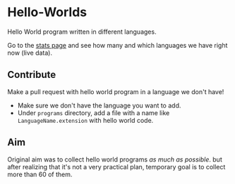 # Hello-Worlds
Hello World program written in different languages.

Go to the [stats page](https://was07.github.io/hello-worlds/) and see how many and which languages we have right now (live data).

## Contribute
Make a pull request with hello world program in a language we don't have!

- Make sure we don't have the language you want to add.
- Under `programs` directory, add a file with a name like `LanguageName.extension` with hello world code.

## Aim
Original aim was to collect hello world programs *as much as possible*. but after realizing that it's not a very practical plan, temporary goal is to collect more than 60 of them.
